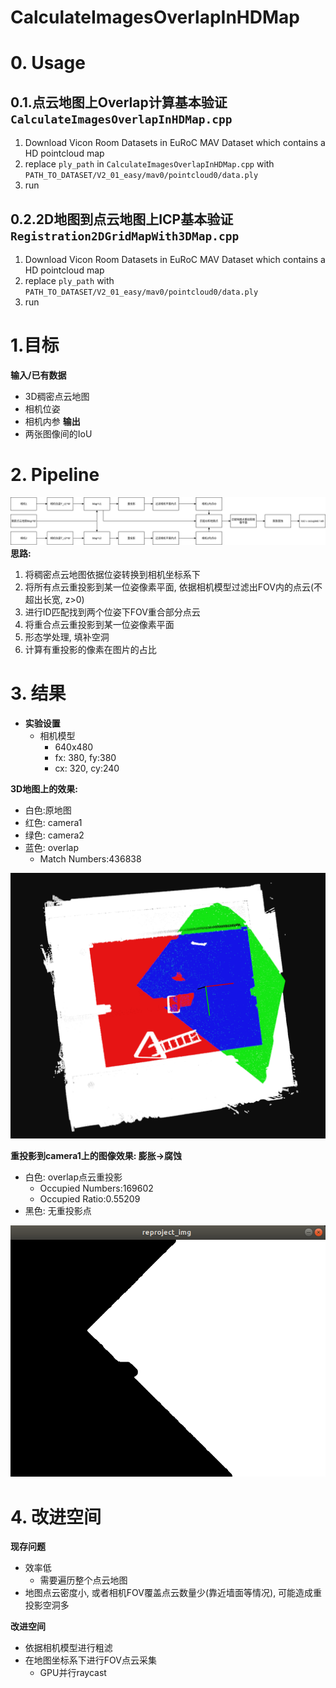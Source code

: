 # CalculateImagesOverlapInHDMap


# 0. Usage

## 0.1.点云地图上Overlap计算基本验证`CalculateImagesOverlapInHDMap.cpp`

1. Download Vicon Room Datasets in EuRoC MAV Dataset which contains a HD pointcloud map
2. replace `ply_path` in `CalculateImagesOverlapInHDMap.cpp` with `PATH_TO_DATASET/V2_01_easy/mav0/pointcloud0/data.ply`
3. run

## 0.2.2D地图到点云地图上ICP基本验证`Registration2DGridMapWith3DMap.cpp`

1. Download Vicon Room Datasets in EuRoC MAV Dataset which contains a HD pointcloud map
2. replace `ply_path` with `PATH_TO_DATASET/V2_01_easy/mav0/pointcloud0/data.ply`
3. run


# 1.目标
**输入/已有数据**
- 3D稠密点云地图
- 相机位姿
- 相机内参
**输出**
- 两张图像间的IoU

# 2. Pipeline
![pipeline](img/pipeline.png)
**思路:**
1. 将稠密点云地图依据位姿转换到相机坐标系下
2. 将所有点云重投影到某一位姿像素平面, 依据相机模型过滤出FOV内的点云(不超出长宽, z>0)
3. 进行ID匹配找到两个位姿下FOV重合部分点云
4. 将重合点云重投影到某一位姿像素平面
5. 形态学处理, 填补空洞
6. 计算有重投影的像素在图片的占比

# 3. 结果

- **实验设置**
    - 相机模型
        - 640x480
        - fx: 380, fy:380
        - cx: 320, cy:240

**3D地图上的效果:**

- 白色:原地图
- 红色: camera1
- 绿色: camera2
- 蓝色: overlap
    - Match Numbers:436838

![project_3dmap](img/project_3dmap.png)

**重投影到camera1上的图像效果: 膨胀→腐蚀**

- 白色: overlap点云重投影
    - Occupied Numbers:169602
    - Occupied Ratio:0.55209
- 黑色: 无重投影点

![reproject_img](img/reproject_img.png)

# **4. 改进空间**

**现存问题**

- 效率低
    - 需要遍历整个点云地图
- 地图点云密度小, 或者相机FOV覆盖点云数量少(靠近墙面等情况), 可能造成重投影空洞多

**改进空间**

- 依据相机模型进行粗滤
- 在地图坐标系下进行FOV点云采集
    - GPU并行raycast

